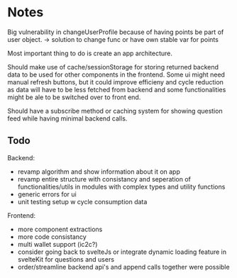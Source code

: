 # Notes

Big vulnerability in changeUserProfile because of having points be part of user object.
-> solution to change func or have own stable var for points

Most important thing to do is create an app architecture.

Should make use of cache/sessionStorage for storing returned backend data to be used for other components in the frontend.
Some ui might need manual refresh buttons, but it could improve efficieny and cycle reduction as data will have to be less fetched from backend and some functionalities might be ale to be switched over to front end.

Should have a subscribe method or caching system for showing question feed while having minimal backend calls.

## Todo

Backend:

- revamp algorithm and show information about it on app
- revamp entire structure with consistancy and seperation of functionalities/utils in modules with complex types and utility functions
- generic errors for ui
- unit testing setup w cycle consumption data

Frontend:

- more component extractions
- more code consistancy
- multi wallet support (ic2c?)
- consider going back to svelteJs or integrate dynamic loading feature in svelteKit for questions and users
- order/streamline backend api's and append calls together were possible

